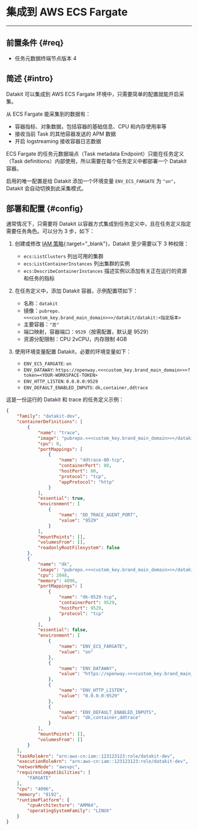
# 集成到 AWS ECS Fargate
---

## 前置条件 {#req}

- 任务元数据终端节点版本 4

## 简述 {#intro}

Datakit 可以集成到 AWS ECS Fargate 环境中，只需要简单的配置就能开启采集。

从 ECS Fargate 能采集到的数据有：

- 容器指标、对象数据，包括容器的基础信息、CPU 和内存使用率等
- 接收当前 Task 的其他容器发送的 APM 数据
- 开启 logstreaming 接收容器日志数据

ECS Fargate 的任务元数据端点（Task metadata Endpoint）只能在任务定义（Task definitions）内部使用，所以需要在每个任务定义中都部署一个 Datakit 容器。

启用的唯一配置是给 Datakit 添加一个环境变量 `ENV_ECS_FARGATE` 为 `"on"`，Datakit 会自动切换到此采集模式。

## 部署和配置 {#config}

通常情况下，只需要将 Datakit 以容器方式集成到任务定义中，且在任务定义指定需要任务角色。可以分为 3 步，如下：

1. 创建或修改 [IAM 策略](https://docs.aws.amazon.com/zh_cn/IAM/latest/UserGuide/introduction.html){:target="_blank"}，Datakit 至少需要以下 3 种权限：

    - `ecs:ListClusters` 列出可用的集群
    - `ecs:ListContainerInstances` 列出集群的实例
    - `ecs:DescribeContainerInstances` 描述实例以添加有关正在运行的资源和任务的指标

1. 在任务定义中，添加 Datakit 容器，示例配置项如下：

    - 名称：`datakit`
    - 镜像：`pubrepo.<<<custom_key.brand_main_domain>>>/datakit/datakit:<指定版本>`
    - 主要容器：`"否"`
    - 端口映射，容器端口：`9529`（按需配置，默认是 9529）
    - 资源分配限制：CPU 2vCPU，内存限制 4GB

1. 使用环境变量配置 Datakit，必要的环境变量如下：

    - `ENV_ECS_FARGATE`: `on`
    - `ENV_DATAWAY`: `https://openway.<<<custom_key.brand_main_domain>>>?token=<YOUR-WORKSPACE-TOKEN>`
    - `ENV_HTTP_LISTEN`: `0.0.0.0:9529`
    - `ENV_DEFAULT_ENABLED_INPUTS`: `dk,container,ddtrace`

这是一份运行的 Datakit 和 trace 的任务定义示例：

```json
{
    "family": "datakit-dev",
    "containerDefinitions": [
        {
            "name": "trace",
            "image": "pubrepo.<<<custom_key.brand_main_domain>>>/datakit-dev/ddtrace-golang-demo:v1",
            "cpu": 0,
            "portMappings": [
                {
                    "name": "ddtrace-80-tcp",
                    "containerPort": 80,
                    "hostPort": 80,
                    "protocol": "tcp",
                    "appProtocol": "http"
                }
            ],
            "essential": true,
            "environment": [
                {
                    "name": "DD_TRACE_AGENT_PORT",
                    "value": "9529"
                }
            ],
            "mountPoints": [],
            "volumesFrom": [],
            "readonlyRootFilesystem": false
        },
        {
            "name": "dk",
            "image": "pubrepo.<<<custom_key.brand_main_domain>>>/datakit/datakit:1.21.0",
            "cpu": 2048,
            "memory": 4096,
            "portMappings": [
                {
                    "name": "dk-9529-tcp",
                    "containerPort": 9529,
                    "hostPort": 9529,
                    "protocol": "tcp"
                }
            ],
            "essential": false,
            "environment": [
                {
                    "name": "ENV_ECS_FARGATE",
                    "value": "on"
                },
                {
                    "name": "ENV_DATAWAY",
                    "value": "https://openway.<<<custom_key.brand_main_domain>>>?token=<YOUR-WORKSPACE-TOKEN>"
                },
                {
                    "name": "ENV_HTTP_LISTEN",
                    "value": "0.0.0.0:9529"
                },
                {
                    "name": "ENV_DEFAULT_ENABLED_INPUTS",
                    "value": "dk,container,ddtrace"
                }
            ],
            "mountPoints": [],
            "volumesFrom": []
        }
    ],
    "taskRoleArn": "arn:aws-cn:iam::123123123:role/datakit-dev",
    "executionRoleArn": "arn:aws-cn:iam::123123123:role/datakit-dev",
    "networkMode": "awsvpc",
    "requiresCompatibilities": [
        "FARGATE"
    ],
    "cpu": "4096",
    "memory": "8192",
    "runtimePlatform": {
        "cpuArchitecture": "ARM64",
        "operatingSystemFamily": "LINUX"
    }
}
```
